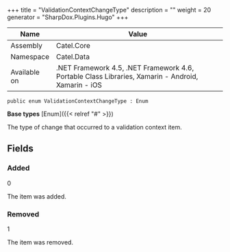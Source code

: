 

+++
title = "ValidationContextChangeType" 
description = ""
weight = 20
generator = "SharpDox.Plugins.Hugo"
+++

Name|Value
---|---
Assembly|Catel.Core
Namespace|Catel.Data
Available on|.NET Framework 4.5, .NET Framework 4.6, Portable Class Libraries, Xamarin - Android, Xamarin - iOS

```
public enum ValidationContextChangeType : Enum
```

**Base types**
[Enum]({{< relref "#" >}})

The type of change that occurred to a validation context item.

## Fields

### Added

0

The item was added.

### Removed

1

The item was removed.

